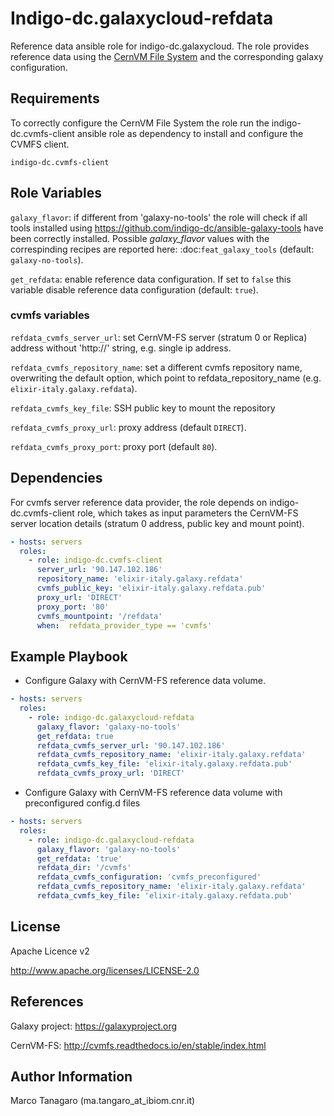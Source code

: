 Indigo-dc.galaxycloud-refdata
=============================

Reference data ansible role for indigo-dc.galaxycloud. The role provides reference data using the [CernVM File System](https://cernvm.cern.ch/portal/filesystem) and the corresponding galaxy configuration.

Requirements
------------
To correctly configure the CernVM File System the role run the indigo-dc.cvmfs-client ansible role as dependency to install and configure the CVMFS client.

```
indigo-dc.cvmfs-client
```

Role Variables
--------------
``galaxy_flavor``: if different from 'galaxy-no-tools' the role will check if all tools installed using https://github.com/indigo-dc/ansible-galaxy-tools have been correctly installed. Possible *galaxy_flavor* values with the correspinding recipes are reported here: :doc:`feat_galaxy_tools` (default: ``galaxy-no-tools``).

``get_refdata``: enable reference data configuration. If set to ``false`` this variable disable reference data configuration (default: ``true``).

### cvmfs variables ###

``refdata_cvmfs_server_url``: set CernVM-FS server (stratum 0 or Replica) address without 'http://' string, e.g. single ip address.

``refdata_cvmfs_repository_name``: set a different cvmfs repository name, overwriting the default option, which point to refdata_repository_name (e.g. ``elixir-italy.galaxy.refdata``).

``refdata_cvmfs_key_file``: SSH public key to mount the repository

``refdata_cvmfs_proxy_url``: proxy address (default ``DIRECT``).

``refdata_cvmfs_proxy_port``: proxy port (default ``80``).

Dependencies
------------
For cvmfs server reference data provider, the role depends on indigo-dc.cvmfs-client role, which takes as input parameters the CernVM-FS server location details (stratum 0 address, public key and mount point).

```yaml
- hosts: servers
  roles:
    - role: indigo-dc.cvmfs-client
      server_url: '90.147.102.186'
      repository_name: 'elixir-italy.galaxy.refdata'
      cvmfs_public_key: 'elixir-italy.galaxy.refdata.pub'
      proxy_url: 'DIRECT'
      proxy_port: '80'
      cvmfs_mountpoint: '/refdata'
      when:  refdata_provider_type == 'cvmfs'
```

Example Playbook
----------------

- Configure Galaxy with CernVM-FS reference data volume.
```yaml
- hosts: servers
  roles:
    - role: indigo-dc.galaxycloud-refdata
      galaxy_flavor: 'galaxy-no-tools'
      get_refdata: true
      refdata_cvmfs_server_url: '90.147.102.186'
      refdata_cvmfs_repository_name: 'elixir-italy.galaxy.refdata'
      refdata_cvmfs_key_file: 'elixir-italy.galaxy.refdata.pub'
      refdata_cvmfs_proxy_url: 'DIRECT'
```

- Configure Galaxy with CernVM-FS reference data volume with preconfigured config.d files
```yaml
- hosts: servers
  roles:
    - role: indigo-dc.galaxycloud-refdata
      galaxy_flavor: 'galaxy-no-tools'
      get_refdata: 'true'
      refdata_dir: '/cvmfs'
      refdata_cvmfs_configuration: 'cvmfs_preconfigured'
      refdata_cvmfs_repository_name: 'elixir-italy.galaxy.refdata'
      refdata_cvmfs_key_file: 'elixir-italy.galaxy.refdata.pub'
```

License
-------

Apache Licence v2

http://www.apache.org/licenses/LICENSE-2.0

References
----------

Galaxy project: https://galaxyproject.org

CernVM-FS: http://cvmfs.readthedocs.io/en/stable/index.html

Author Information
------------------

Marco Tanagaro (ma.tangaro_at_ibiom.cnr.it)

